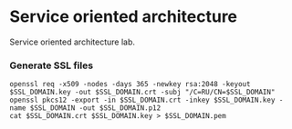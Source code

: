 # Service oriented architecture

Service oriented architecture lab.

### Generate SSL files

```shell
openssl req -x509 -nodes -days 365 -newkey rsa:2048 -keyout $SSL_DOMAIN.key -out $SSL_DOMAIN.crt -subj "/C=RU/CN=$SSL_DOMAIN"
openssl pkcs12 -export -in $SSL_DOMAIN.crt -inkey $SSL_DOMAIN.key -name $SSL_DOMAIN -out $SSL_DOMAIN.p12
cat $SSL_DOMAIN.crt $SSL_DOMAIN.key > $SSL_DOMAIN.pem
```
